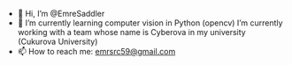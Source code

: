 - 👋 Hi, I’m @EmreSaddler
- 🌱 I’m currently learning computer vision in Python (opencv)
     I’m currently working with a team whose name is Cyberova in my university (Cukurova University)
- 📫 How to reach me: emrsrc59@gmail.com
 


